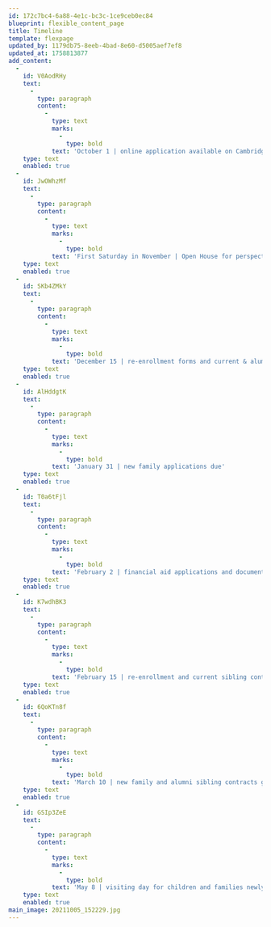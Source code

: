 ```yaml
---
id: 172c7bc4-6a88-4e1c-bc3c-1ce9ceb0ec84
blueprint: flexible_content_page
title: Timeline
template: flexpage
updated_by: 1179db75-8eeb-4bad-8e60-d5005aef7ef8
updated_at: 1758813877
add_content:
  -
    id: V0AodRHy
    text:
      -
        type: paragraph
        content:
          -
            type: text
            marks:
              -
                type: bold
            text: 'October 1 | online application available on Cambridge-Ellis website'
    type: text
    enabled: true
  -
    id: JwOWhzMf
    text:
      -
        type: paragraph
        content:
          -
            type: text
            marks:
              -
                type: bold
            text: 'First Saturday in November | Open House for perspective families'
    type: text
    enabled: true
  -
    id: SKb4ZMkY
    text:
      -
        type: paragraph
        content:
          -
            type: text
            marks:
              -
                type: bold
            text: 'December 15 | re-enrollment forms and current & alumni siblings applications due'
    type: text
    enabled: true
  -
    id: AlHddgtK
    text:
      -
        type: paragraph
        content:
          -
            type: text
            marks:
              -
                type: bold
            text: 'January 31 | new family applications due'
    type: text
    enabled: true
  -
    id: T0a6tFjl
    text:
      -
        type: paragraph
        content:
          -
            type: text
            marks:
              -
                type: bold
            text: 'February 2 | financial aid applications and documents due'
    type: text
    enabled: true
  -
    id: K7wdhBK3
    text:
      -
        type: paragraph
        content:
          -
            type: text
            marks:
              -
                type: bold
            text: 'February 15 | re-enrollment and current sibling contracts go out'
    type: text
    enabled: true
  -
    id: 6QoKTn8f
    text:
      -
        type: paragraph
        content:
          -
            type: text
            marks:
              -
                type: bold
            text: 'March 10 | new family and alumni sibling contracts go out'
    type: text
    enabled: true
  -
    id: GSIp3ZeE
    text:
      -
        type: paragraph
        content:
          -
            type: text
            marks:
              -
                type: bold
            text: 'May 8 | visiting day for children and families newly admitted to Cambridge-Ellis'
    type: text
    enabled: true
main_image: 20211005_152229.jpg
---
```

